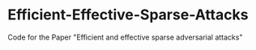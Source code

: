 # Efficient-Effective-Sparse-Attacks
Code for the Paper "Efficient and effective sparse adversarial attacks"
